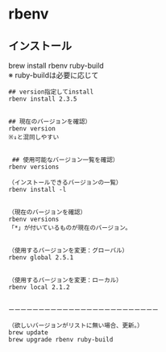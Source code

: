 # rbenv

## インストール
brew install rbenv ruby-build  
※ ruby-buildは必要に応じて

```
## version指定してinstall
rbenv install 2.3.5


## 現在のバージョンを確認）
rbenv version
※↓と混同しやすい


 ## 使用可能なバージョン一覧を確認）
rbenv versions

（インストールできるバージョンの一覧）
rbenv install -l


（現在のバージョンを確認）
rbenv versions
「*」が付いているものが現在のバージョン。


（使用するバージョンを変更：グローバル）
rbenv global 2.5.1


（使用するバージョンを変更：ローカル）
rbenv local 2.1.2


ーーーーーーーーーーーーーーーーーーーーーーーーー

（欲しいバージョンがリストに無い場合、更新。）
brew update
brew upgrade rbenv ruby-build


```

